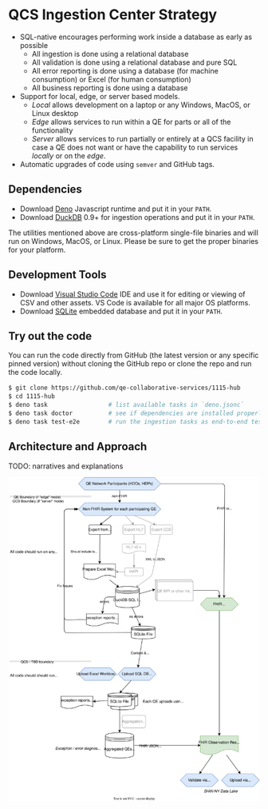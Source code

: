 # QCS Ingestion Center Strategy

- SQL-native encourages performing work inside a database as early as possible
  - All ingestion is done using a relational database
  - All validation is done using a relational database and pure SQL
  - All error reporting is done using a database (for machine consumption) or
    Excel (for human consumption)
  - All business reporting is done using a database
- Support for local, edge, or server based models.
  - _Local_ allows development on a laptop or any Windows, MacOS, or Linux
    desktop
  - _Edge_ allows services to run within a QE for parts or all of the
    functionality
  - _Server_ allows services to run partially or entirely at a QCS facility in
    case a QE does not want or have the capability to run services _locally_ or
    on the _edge_.
- Automatic upgrades of code using `semver` and GitHub tags.

## Dependencies

- Download
  [Deno](https://docs.deno.com/runtime/manual/getting_started/installation)
  Javascript runtime and put it in your `PATH`.
- Download [DuckDB](https://duckdb.org/docs/installation) 0.9+ for ingestion
  operations and put it in your `PATH`.

The utilities mentioned above are cross-platform single-file binaries and will
run on Windows, MacOS, or Linux. Please be sure to get the proper binaries for
your platform.

## Development Tools

- Download [Visual Studio Code](https://code.visualstudio.com/download) IDE and
  use it for editing or viewing of CSV and other assets. VS Code is available
  for all major OS platforms.
- Download [SQLite](https://www.sqlite.org/download.html) embedded database and
  put it in your `PATH`.

## Try out the code

You can run the code directly from GitHub (the latest version or any specific
pinned version) without cloning the GitHub repo or clone the repo and run the
code locally.

```bash
$ git clone https://github.com/qe-collaborative-services/1115-hub
$ cd 1115-hub
$ deno task                 # list available tasks in `deno.jsonc`
$ deno task doctor          # see if dependencies are installed properly
$ deno task test-e2e        # run the ingestion tasks as end-to-end test
```

## Architecture and Approach

TODO: narratives and explanations

![Architecture](support/docs/architecture.drawio.svg)
